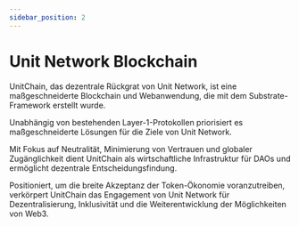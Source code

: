 ```yaml
---
sidebar_position: 2
---
```


# Unit Network Blockchain

UnitChain, das dezentrale Rückgrat von Unit Network, ist eine maßgeschneiderte Blockchain und Webanwendung, die mit dem Substrate-Framework erstellt wurde.

Unabhängig von bestehenden Layer-1-Protokollen priorisiert es maßgeschneiderte Lösungen für die Ziele von Unit Network.

Mit Fokus auf Neutralität, Minimierung von Vertrauen und globaler Zugänglichkeit dient UnitChain als wirtschaftliche Infrastruktur für DAOs und ermöglicht dezentrale Entscheidungsfindung.

Positioniert, um die breite Akzeptanz der Token-Ökonomie voranzutreiben, verkörpert UnitChain das Engagement von Unit Network für Dezentralisierung, Inklusivität und die Weiterentwicklung der Möglichkeiten von Web3.
